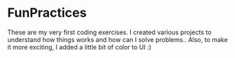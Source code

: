 # FunPractices
These are my very first coding exercises.
I created various projects to understand how things works and how can I solve problems..
Also, to make it more exciting, I added a little bit of color to UI :)
